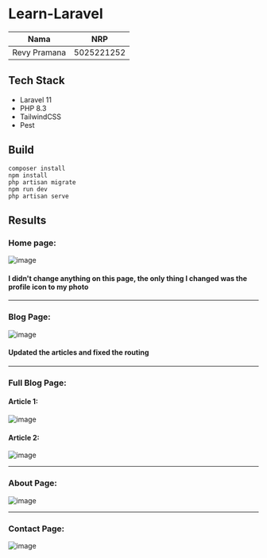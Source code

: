 # Learn-Laravel

|             Nama                 |    NRP     |
|:--------------------------------:|:----------:|
| Revy Pramana                     | 5025221252 |

## Tech Stack
- Laravel 11
- PHP 8.3
- TailwindCSS
- Pest

## Build
```
composer install
npm install
php artisan migrate
npm run dev
php artisan serve
```

## Results

### Home page:

![image](https://github.com/user-attachments/assets/0b44ba67-86b9-409c-99d4-a3fb9b2af919)

<h4>I didn't change anything on this page, the only thing I changed was the profile icon to my photo</h4>

---

### Blog Page:

![image](https://github.com/user-attachments/assets/88c2b787-736d-4c7a-9d11-a2f795fc2f90)

<h4>Updated the articles and fixed the routing</h4>

---

### Full Blog Page:

#### Article 1:
![image](https://github.com/user-attachments/assets/4e1fef7c-fab6-4628-9a05-10f41a624f0c)

#### Article 2:
![image](https://github.com/user-attachments/assets/8a69cce7-8112-419c-b16c-58d599358c19)

---

### About Page:
![image](https://github.com/user-attachments/assets/7ce6eead-38ba-420f-adb0-c95eaefc61f6)

---

### Contact Page:
![image](https://github.com/user-attachments/assets/ffdd948e-9050-4df8-9a15-cc64c4655f11)
